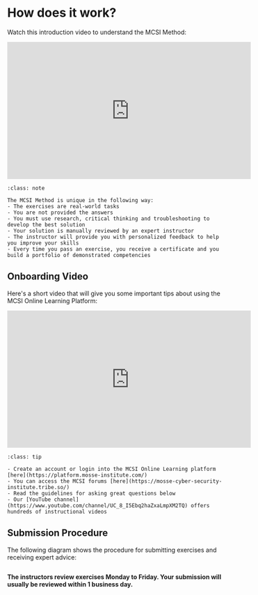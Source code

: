 # How does it work?

Watch this introduction video to understand the MCSI Method:

<iframe class="block mx-auto" width="560" height="315" src="https://www.youtube.com/embed/6a5MieXkoBg" title="YouTube video player" frameborder="0" allow="accelerometer; autoplay; clipboard-write; encrypted-media; gyroscope; picture-in-picture" allowfullscreen></iframe>

```{admonition} Summary
:class: note

The MCSI Method is unique in the following way:
- The exercises are real-world tasks
- You are not provided the answers
- You must use research, critical thinking and troubleshooting to develop the best solution
- Your solution is manually reviewed by an expert instructor
- The instructor will provide you with personalized feedback to help you improve your skills
- Every time you pass an exercise, you receive a certificate and you build a portfolio of demonstrated competencies
```

## Onboarding Video

Here's a short video that will give you some important tips about using the MCSI Online Learning Platform:

<iframe class="block mx-auto" width="560" height="315" src="https://www.youtube.com/embed/cKchVnHh4vs" title="YouTube video player" frameborder="0" allow="accelerometer; autoplay; clipboard-write; encrypted-media; gyroscope; picture-in-picture" allowfullscreen></iframe>

```{admonition} Useful resources
:class: tip

- Create an account or login into the MCSI Online Learning platform [here](https://platform.mosse-institute.com/)
- You can access the MCSI forums [here](https://mosse-cyber-security-institute.tribe.so/)
- Read the guidelines for asking great questions below
- Our [YouTube channel](https://www.youtube.com/channel/UC_8_I5Ebq2haZxaLmpXM2TQ) offers hundreds of instructional videos
```

## Submission Procedure

The following diagram shows the procedure for submitting exercises and receiving expert advice:


```{thumbnail} ../images/platform/submission-process.svg
```

**The instructors review exercises Monday to Friday. Your submission will usually be reviewed within 1 business day.**